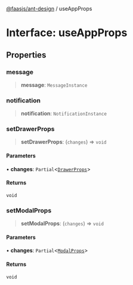 [@faasjs/ant-design](../README.md) / useAppProps

# Interface: useAppProps

## Properties

### message

> **message**: `MessageInstance`

### notification

> **notification**: `NotificationInstance`

### setDrawerProps

> **setDrawerProps**: (`changes`) => `void`

#### Parameters

• **changes**: `Partial`\<[`DrawerProps`](DrawerProps.md)\>

#### Returns

`void`

### setModalProps

> **setModalProps**: (`changes`) => `void`

#### Parameters

• **changes**: `Partial`\<[`ModalProps`](ModalProps.md)\>

#### Returns

`void`
